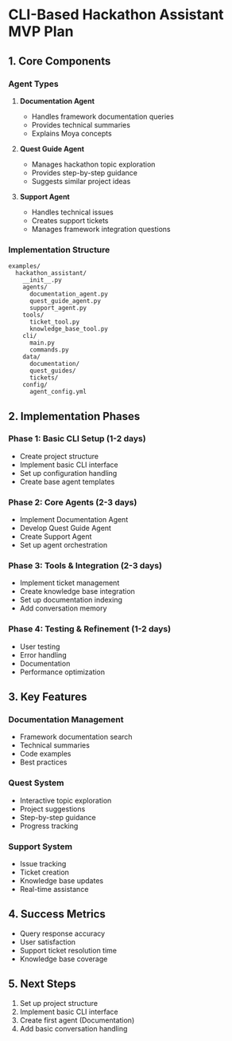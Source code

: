 # CLI-Based Hackathon Assistant MVP Plan

## 1. Core Components

### Agent Types
1. **Documentation Agent**
   - Handles framework documentation queries
   - Provides technical summaries
   - Explains Moya concepts

2. **Quest Guide Agent**
   - Manages hackathon topic exploration
   - Provides step-by-step guidance
   - Suggests similar project ideas

3. **Support Agent**
   - Handles technical issues
   - Creates support tickets
   - Manages framework integration questions

### Implementation Structure
```
examples/
  hackathon_assistant/
    __init__.py
    agents/
      documentation_agent.py
      quest_guide_agent.py
      support_agent.py
    tools/
      ticket_tool.py
      knowledge_base_tool.py
    cli/
      main.py
      commands.py
    data/
      documentation/
      quest_guides/
      tickets/
    config/
      agent_config.yml
```

## 2. Implementation Phases

### Phase 1: Basic CLI Setup (1-2 days)
- Create project structure
- Implement basic CLI interface
- Set up configuration handling
- Create base agent templates

### Phase 2: Core Agents (2-3 days)
- Implement Documentation Agent
- Develop Quest Guide Agent
- Create Support Agent
- Set up agent orchestration

### Phase 3: Tools & Integration (2-3 days)
- Implement ticket management
- Create knowledge base integration
- Set up documentation indexing
- Add conversation memory

### Phase 4: Testing & Refinement (1-2 days)
- User testing
- Error handling
- Documentation
- Performance optimization

## 3. Key Features

### Documentation Management
- Framework documentation search
- Technical summaries
- Code examples
- Best practices

### Quest System
- Interactive topic exploration
- Project suggestions
- Step-by-step guidance
- Progress tracking

### Support System
- Issue tracking
- Ticket creation
- Knowledge base updates
- Real-time assistance

## 4. Success Metrics
- Query response accuracy
- User satisfaction
- Support ticket resolution time
- Knowledge base coverage

## 5. Next Steps
1. Set up project structure
2. Implement basic CLI interface
3. Create first agent (Documentation)
4. Add basic conversation handling
